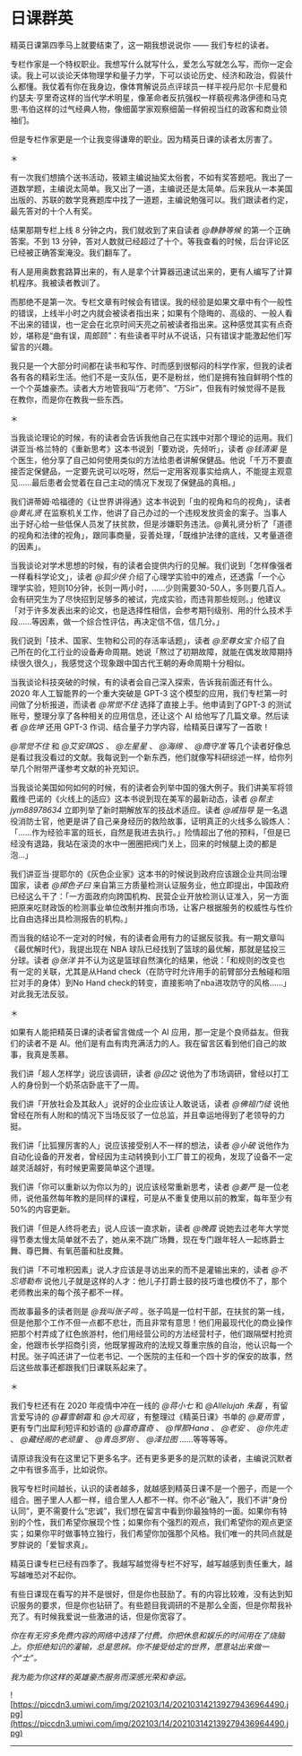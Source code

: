# 日课群英

精英日课第四季马上就要结束了，这一期我想说说你 —— 我们专栏的读者。

专栏作家是一个特权职业。我想写什么就写什么，爱怎么写就怎么写，而你一定会读。我上可以谈论天体物理学和量子力学，下可以谈论历史、经济和政治，假装什么都懂。我仗着有你在我身边，像体育解说员点评球员一样平视丹尼尔·卡尼曼和约瑟夫·亨里奇这样的当代学术明星，像革命者反抗强权一样藐视弗洛伊德和马克思·韦伯这样的过气经典人物，像细菌学家观察细菌一样俯视当红的政客和商业领袖们。

但是专栏作家更是一个让我变得谦卑的职业。因为精英日课的读者太厉害了。

＊

有一次我们想搞个送书活动，筱颖主编说抽奖太俗套，不如有奖答题吧。我出了一道数学题，主编说太简单。我又出了一道，主编说还是太简单。后来我从一本美国出版的、苏联的数学竞赛题库中找了一道题，主编说勉强可以。我们跟读者约定，最先答对的十个人有奖。

结果那期专栏上线 8 分钟之内，我们就收到了来自读者 *@静静等候* 的第一个正确答案。不到 13 分钟，答对人数就已经超过了十个。等我查看的时候，后台评论区已经被正确答案淹没。我们翻车了。

有人是用奥数套路算出来的，有人是拿个计算器迅速试出来的，更有人编写了计算机程序。我被读者教训了。

而那绝不是第一次。专栏文章有时候会有错误。我的经验是如果文章中有个一般性的错误，上线半小时之内就会被读者指出来；如果有个隐晦的、高级的、一般人看不出来的错误，也一定会在北京时间天亮之前被读者指出来。这种感觉其实有点奇妙，堪称是“曲有误，周郎顾”：有些读者平时从不说话，只有错误才能激起他们写留言的兴趣。

我只是一个大部分时间都在读书和写作、时而感到很郁闷的科学作家，但我的读者各有各的精彩生活。他们不是一支队伍，更不是粉丝，他们是拥有独自鲜明个性的一个个英雄豪杰。读者大方地管我叫“万老师”、“万Sir”，但我有时候觉得不是我在教你，而是你在教我一些东西。

＊

当我谈论理论的时候，有的读者会告诉我他自己在实践中对那个理论的运用。我们讲亚当·格兰特的《重新思考》这本书说到「要劝说，先倾听」，读者 *@钱清渠* 是个医生，他分享了自己如何使用类似的方法给患者讲解保健品。他说「千万不要直接否定保健品，一定要先说可以吃呀，然后一定用客观事实给病人，不能提主观意见……最后患者会觉着在自己主动的情况下发现了保健品的真相。」

我们讲蒂姆·哈福德的《让世界讲得通》这本书说到「虫的视角和鸟的视角」，读者 *@黄礼贤* 在监察机关工作，他讲了自己办过的一个违规发放资金的案子。当事人出于好心给一些低保人员发了扶贫款，但是涉嫌职务违法。@黄礼贤分析了「道德的视角和法律的视角」，跟同事商量，妥善处理，「既维护法律的底线，又考量道德的因素」。

当我谈论对学术思想的时候，有的读者会提供内行的见解。我们说到「怎样像强者一样看科学论文」，读者 *@狐少侠* 介绍了心理学实验中的难点，还透露「一个心理学实验，短则10分钟，长则一两小时，……少则需要30-50人，多则要几百人。会有研究生为了尽快招到足够多的被试，完成实验，而违背那些规则。」他建议「对于许多发表出来的论文，也是选择性相信，会参考期刊级别、用的什么技术手段……等因素，做一个综合性评估，再决定信不信，信几分。」

我们说到「技术、国家、生物和公司的存活率话题」，读者 *@至尊女宝* 介绍了自己所在的化工行业的设备寿命周期。她说「熬过了初期故障，就能在偶发故障期持续很久很久」，我感觉这个现象跟中国古代王朝的寿命周期十分相似。

当我谈论科技突破的时候，有的读者会自己深入探索，告诉我前面还有什么。2020 年人工智能界的一个重大突破是 GPT-3 这个模型的应用，我们专栏第一时间做了分析报道，而读者 *@常觉不住* 选择了直接上手。他申请到了GPT-3 的测试账号，整理分享了各种相关的应用信息，还让这个 AI 给他写了几篇文章。然后读者 *@佐坤* 还用 GPT-3 作词、结合量子力学内容，给精英日课写了一首歌！

 *@常觉不住* 和 *@艾安琪QS* 、 *@左星星* 、 *@海绵* 、 *@商守准* 等几个读者好像总是看过我没看过的文献。我每说到一个新东西，他们就像写科研综述一样，给你列举几个附带严谨参考文献的补充知识。

当我谈论美国如何如何的时候，有的读者会列举中国的强大例子。我们讲美军将领戴维·巴诺的《火线上的适应》这本书说到现在美军的最新动态，读者 *@帮主jym88978634* 立即列举了新时期解放军的技战术适应。读者 *@戚指导* 是一名退役消防士官，他更是讲了自己亲身经历的救险故事，证明真正的火线多么锻炼人：「……作为经验丰富的班长，自然是我进去执行。」险情超出了他的预料，「但是已经没有退路，我站在滚烫的水中一圈圈把阀门关上，回来的时候腿上烫的都是泡…」

我们讲亚当·提耶尔的《灰色企业家》这本书的时候说到政府应该跟企业共同治理国家，读者 *@掷色子曰* 来自第三方质量检测认证服务业，他立即提出，中国政府已经这么干了：「一方面政府向跨国机构、民营企业开放检测认证准入，另一方面把原来吃财政饭的检测事业单位改制并推向市场，让客户根据服务的权威性与性价比自由选择出具检测报告的机构。」

而当我的结论不一定对的时候，有的读者会用有力的证据反驳我。有一期文章叫《最优解时代》，我提出现在 NBA 球队已经找到了篮球的最优解，那就是猛投三分球。读者 *@张洋* 并不认为这是篮球自然演化的结果，他说：「和规则的改变也有一定的关联，尤其是从Hand check（在防守时允许用手的前臂部分去触碰和阻拦对手的身体）到No Hand check的转变，直接影响了nba进攻防守的风格……」对此我无法反驳。

＊

如果有人能把精英日课的读者留言做成一个 AI 应用，那一定是个良师益友。但我们的读者不是 AI。他们是有血有肉充满活力的人。我在留言区看到他们自己的故事，我真是羡慕。

我们讲「超人怎样学」说应该调研，读者 *@囚之* 说他为了市场调研，曾经以打工人的身份到一个奶茶店卧底干了一周。

我们讲「开放社会及其敌人」说好的企业应该让人敢说话，读者 *@佛祖门徒* 说他曾经在所有人附和的情况下当场反驳了一位总监，并且幸运地得到了老领导的力挺。

我们讲「比狐狸厉害的人」说应该接受别人不一样的想法，读者 *@小破* 说他作为自动化设备的开发者，曾经因为主动转换到小工厂普工的视角，发现了设备不一定越灵活越好，有时候更需要简单这个道理。

我们讲「你可以重新以为你以为的」说应该经常重新思考，读者 *@姜严* 是一位老师，说他虽然每年教的是同样的课程，可是从不重复使用以前的教案，每年至少有50%的内容更新。

我们讲「但是人终将老去」说人应该一直求新，读者 *@晚霞* 说她去过老年大学觉得节奏太慢太简单就不去了，她从来不跳广场舞，现在专门跟年轻人一起练爵士舞、尊巴舞、有氧芭蕾和肚皮舞。

我们讲「不可堆积因素」说人才应该是寻访出来的而不是灌输出来的，读者 *@不忘塔勒布* 说他儿子就是这样的人才：他儿子打爵士鼓的技巧谁也模仿不了，那个老师教出来的每个孩子都不一样。

而故事最多的读者则是 *@我叫张子鸣* 。张子鸣是一位村干部，在扶贫的第一线，但是他那个工作不但一点都不悲壮，而且非常有意思！他们用最现代化的商业操作把那个村弄成了红色旅游村，他们用经营公司的方法经营村子，他们跟隔壁村抢资金，他跟市长学招商引资，他既掌握政府的法规又尊重宗族的自治，他认识每一个村民。张子鸣还讲了一位老书记、一个医院的主任和一个四十岁的保安的故事，然后这些故事还都跟我们日课联系起来了。

＊

我们专栏还有在 2020 年疫情中冲在一线的 *@蒋小七* 和 *@Allelujah 朱磊* ，有留言爱写诗的 *@暮雪朝霜* 和 *@大司寇* ，有整理过《精英日课》书单的 *@夏雨雪* ，更有专门出犀利短评和妙语的 *@露奇露奇* 、 *@悍那Hana* 、 *@老安* 、 *@你先走* 、 *@藏经阁的老顽童* 、 *@青岛罗刚* 、 *@泽拉图* ……等等等等。

请原谅我没有在这里记下更多名字。还有更多更多的是沉默的读者，主编说沉默者之中有很多高手，比如说你。

我写专栏时间越长，认识的读者越多，就越感到精英日课不是一个圈子，而是一个组合。圈子里人人都一样，组合里人人都不一样。你不必“融入”，我们不讲“身份认同”，更不需要什么“忠诚”，我们想在留言中看到你最独特的一面。如果你有特别的个性，我们希望你展现个性；如果你有个强烈的观点，我们希望你的观点更坚实；如果你平时做事特立独行，我们希望你加强那个风格。我们唯一的共同点就是罗胖说的「爱智求真」。

精英日课专栏已经有四季了。我越写越觉得专栏不好写，越写越感到责任重大，越写越唯恐对不起你。

有些日课现在看写的并不是很好，但是你也鼓励了。有的内容比较难，没有达到知识服务的要求，但是你也钻研了。有些题目我调研的不是那么全面，但是你帮我补充了。有时候我爱说一些激进的话，但是你宽容了。

 *你在有无穷多免费内容的网络中选择了付费。你把休息和娱乐的时间用在了烧脑上。你拒绝知识的灌输，总是思辨。你不接受给定的世界，愿意站出来做一个“士”。*

 *我为能为你这样的英雄豪杰服务而深感光荣和幸运。*

![https://piccdn3.umiwi.com/img/202103/14/202103142139279436964490.jpg](https://piccdn3.umiwi.com/img/202103/14/202103142139279436964490.jpg)

---

